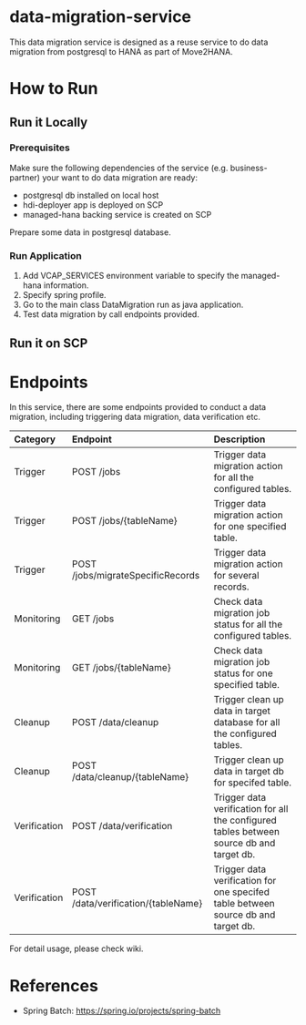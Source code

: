 # data-migration-service

This data migration service is designed as a reuse service to do data migration from postgresql to HANA as part of Move2HANA.


# How to Run

## Run it Locally

### Prerequisites

Make sure the following dependencies of the service (e.g. business-partner) your want to do data migration are ready:
* postgresql db installed on local host
* hdi-deployer app is deployed on SCP
* managed-hana backing service is created on SCP

Prepare some data in postgresql database.

### Run Application

1. Add VCAP_SERVICES environment variable to specify the managed-hana information.
2. Specify spring profile.
3. Go to the main class DataMigration run as java application.
4. Test data migration by call endpoints provided.

## Run it on SCP



# Endpoints
In this service, there are some endpoints provided to conduct a data migration, including triggering data migration, data verification etc.

|Category|Endpoint|Description|
|:-------------|:-------------|:-------------|
| Trigger | POST /jobs | Trigger data migration action for all the configured tables. |
| Trigger | POST /jobs/{tableName} | Trigger data migration action for one specified table. |
| Trigger | POST /jobs/migrateSpecificRecords | Trigger data migration action for several records. |
| Monitoring | GET /jobs | Check data migration job status for all the configured tables. |
| Monitoring | GET /jobs/{tableName} | Check data migration job status for one specified table. |
| Cleanup | POST /data/cleanup | Trigger clean up data in target database for all the configured tables. |
| Cleanup | POST /data/cleanup/{tableName} | Trigger clean up data in target db for specifed table. |
| Verification | POST /data/verification | Trigger data verification for all the configured tables between source db and target db. |
| Verification | POST /data/verification/{tableName} | Trigger data verification for one specifed table between source db and target db. |

For detail usage, please check wiki.

# References
* Spring Batch: https://spring.io/projects/spring-batch
